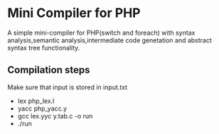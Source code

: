 # Mini Compiler for PHP
A simple mini-compiler for PHP(switch and foreach) with syntax analysis,semantic analysis,intermediate code genetation and abstract syntax tree functionality.
## Compilation steps
Make sure that input is stored in input.txt
  - lex php_lex.l
  - yacc php_yacc.y
  - gcc lex.yyc y.tab.c -o run
  - ./run
